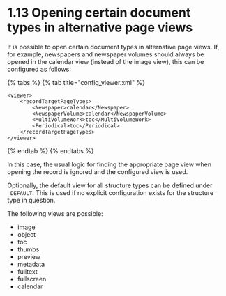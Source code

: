 # 1.13 Opening certain document types in alternative page views

It is possible to open certain document types in alternative page views. If, for example, newspapers and newspaper volumes should always be opened in the calendar view (instead of the image view), this can be configured as follows:

{% tabs %}
{% tab title="config_viewer.xml" %}
```markup
<viewer>
    <recordTargetPageTypes>
        <Newspaper>calendar</Newspaper>
        <NewspaperVolume>calendar</NewspaperVolume>
        <MultiVolumeWork>toc</MultiVolumeWork>
        <Periodical>toc</Periodical>
    </recordTargetPageTypes>
</viewer>
```
{% endtab %}
{% endtabs %}

In this case, the usual logic for finding the appropriate page view when opening the record is ignored and the configured view is used.&#x20;

Optionally, the default view for all structure types can be defined under `_DEFAULT`. This is used if no explicit configuration exists for the structure type in question.&#x20;

The following views are possible:

* image
* object
* toc
* thumbs
* preview
* metadata
* fulltext
* fullscreen
* calendar
